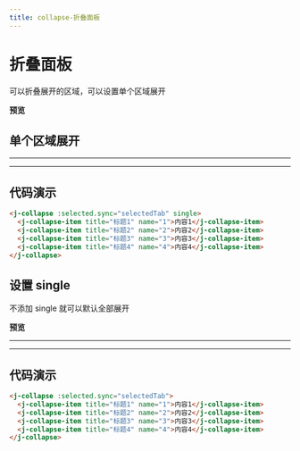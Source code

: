 ```yaml
---
title: collapse-折叠面板
---
```


# 折叠面板

可以折叠展开的区域，可以设置单个区域展开

**预览**

## 单个区域展开

<ClientOnly>
<collapse-demos></collapse-demos>
</ClientOnly>

---

---

## 代码演示

```html
<j-collapse :selected.sync="selectedTab" single>
  <j-collapse-item title="标题1" name="1">内容1</j-collapse-item>
  <j-collapse-item title="标题2" name="2">内容2</j-collapse-item>
  <j-collapse-item title="标题3" name="3">内容3</j-collapse-item>
  <j-collapse-item title="标题4" name="4">内容4</j-collapse-item>
</j-collapse>
```

## 设置 single

不添加 single 就可以默认全部展开

**预览**

<ClientOnly>
<collapse2-demos></collapse2-demos>
</ClientOnly>

---

---

## 代码演示

```html
<j-collapse :selected.sync="selectedTab">
  <j-collapse-item title="标题1" name="1">内容1</j-collapse-item>
  <j-collapse-item title="标题2" name="2">内容2</j-collapse-item>
  <j-collapse-item title="标题3" name="3">内容3</j-collapse-item>
  <j-collapse-item title="标题4" name="4">内容4</j-collapse-item>
</j-collapse>
```
